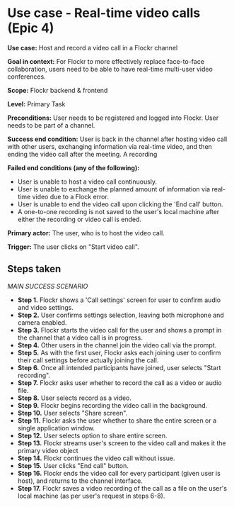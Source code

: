 # **Use case - Real-time video calls (Epic 4)** #

**Use case:** Host and record a video call in a Flockr channel

**Goal in context:** For Flockr to more effectively replace face-to-face collaboration, users need to be able to have real-time multi-user video conferences. 

**Scope:** Flockr backend & frontend

**Level:** Primary Task

**Preconditions:** User needs to be registered and logged into Flockr. User needs to be part of a channel.

**Success end condition:** User is back in the channel after hosting video call with other users, exchanging information via real-time video, and then ending the video call after the meeting. A recording 

**Failed end conditions (any of the following):** 
* User is unable to host a video call continuously.
* User is unable to exchange the planned amount of information via real-time video due to a Flock error.
* User is unable to end the video call upon clicking the 'End call' button.
* A one-to-one recording is not saved to the user's local machine after either the recording or video call is ended.

**Primary actor:** The user, who is to host the video call.

**Trigger:** The user clicks on "Start video call".

## **Steps taken** ##
*MAIN SUCCESS SCENARIO*  
* **Step 1.** Flockr shows a 'Call settings' screen for user to confirm audio and video settings.  
* **Step 2.** User confirms settings selection, leaving both microphone and camera enabled.  
* **Step 3.** Flockr starts the video call for the user and shows a prompt in the channel that a video call is in progress.  
* **Step 4.** Other users in the channel join the video call via the prompt.  
* **Step 5.** As with the first user, Flockr asks each joining user to confirm their call settings before actually joining the call.  
* **Step 6.** Once all intended participants have joined, user selects "Start recording".  
* **Step 7.** Flockr asks user whether to record the call as a video or audio file.  
* **Step 8.** User selects record as a video.  
* **Step 9.** Flockr begins recording the video call in the background.  
* **Step 10.** User selects "Share screen".  
* **Step 11.** Flockr asks the user whether to share the entire screen or a single application window.
* **Step 12.** User selects option to share entire screen.
* **Step 13.** Flockr streams user's screen to the video call and makes it the primary video object
* **Step 14.** Flockr continues the video call without issue.
* **Step 15.** User clicks "End call" button.
* **Step 16.** Flockr ends the video call for every participant (given user is host), and returns to the channel interface.
* **Step 17.** Flockr saves a video recording of the call as a file on the user's local machine (as per user's request in steps 6-8).
